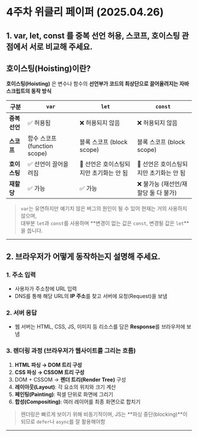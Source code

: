 # 4주차 위클리 페이퍼 (2025.04.26)

## 1. var, let, const 를 중복 선언 허용, 스코프, 호이스팅 관점에서 서로 비교해 주세요.

## 호이스팅(Hoisting)이란?

**호이스팅(Hoisting)** 은 변수나 함수의 **선언부가 코드의 최상단으로 끌어올려지는 자바스크립트의 동작 방식**

| 구분          | `var`                        | `let`                                   | `const`                                 |
| ------------- | ---------------------------- | --------------------------------------- | --------------------------------------- |
| **중복 선언** | ✅ 허용됨                    | ❌ 허용되지 않음                        | ❌ 허용되지 않음                        |
| **스코프**    | 함수 스코프 (function scope) | 블록 스코프 (block scope)               | 블록 스코프 (block scope)               |
| **호이스팅**  | ✅ 선언이 끌어올려짐         | 🔸 선언은 호이스팅되지만 초기화는 안 됨 | 🔸 선언은 호이스팅되지만 초기화는 안 됨 |
| **재할당**    | ✅ 가능                      | ✅ 가능                                 | ❌ 불가능 (재선언/재할당 둘 다 불가)    |

> `var`는 유연하지만 예기치 않은 버그의 원인이 될 수 있어 현재는 거의 사용하지 않으며,  
> 대부분 `let`과 `const`를 사용하며 **변경이 없는 값은 `const`, 변경될 값은 `let`**을 씁니다.

---

## 2. 브라우저가 어떻게 동작하는지 설명해 주세요.

### 1. 주소 입력

- 사용자가 주소창에 URL 입력
- DNS를 통해 해당 URL의 **IP 주소**를 찾고 서버에 요청(Request)을 보냄

### 2. 서버 응답

- 웹 서버는 HTML, CSS, JS, 이미지 등 리소스를 담은 **Response**를 브라우저에 보냄

### 3. 렌더링 과정 (브라우저가 웹사이트를 그리는 흐름)

1. **HTML 파싱 → DOM 트리 구성**
2. **CSS 파싱 → CSSOM 트리 구성**
3. DOM + CSSOM → **렌더 트리(Render Tree)** 구성
4. **레이아웃(Layout)**: 각 요소의 위치와 크기 계산
5. **페인팅(Painting)**: 픽셀 단위로 화면에 그리기
6. **합성(Compositing)**: 여러 레이어를 최종 화면으로 합치기

> 렌더링은 빠르게 보이기 위해 비동기적이며, JS는 **파싱 중단(blocking)**이 되므로 `defer`나 `async`를 잘 활용해야함

---
